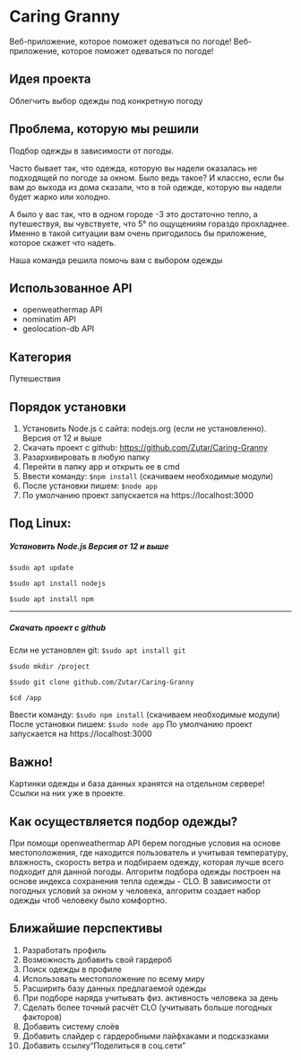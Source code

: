 # Caring Granny
  Веб-приложение, которое поможет одеваться по погоде! Веб-приложение, которое поможет одеваться по погоде!

## Идея проекта
Облегчить выбор одежды под конкретную погоду

## Проблема, которую мы решили
Подбор одежды в зависимости от погоды.

Часто бывает так, что одежда, которую вы надели оказалась не подходящей по погоде за окном. Было ведь такое? И классно, если бы вам до выхода из дома сказали, что в той одежде, которую вы надели будет жарко или холодно.

А было у вас так, что в одном городе -3 это достаточно тепло, а путешествуя, вы чувствуете, что 5° по ощущениям гораздо прохладнее. Именно в такой ситуации вам очень пригодилось бы приложение, которое скажет что надеть.

Наша команда решила помочь вам с выбором одежды

## Использованное API
- openweathermap API
- nominatim API
-  geolocation-db API

## Категория
Путешествия

## Порядок установки
1. Установить Node.js с сайта: nodejs.org (если не установленно). Версия от 12 и выше
2. Скачать проект с github:  https://github.com/Zutar/Caring-Granny
3. Разархивировать в любую папку
4. Перейти в папку app и открыть ее в cmd
5. Ввести команду: `$npm install` (скачиваем необходимые модули)
6. После установки пишем: `$node app`
7. По умолчанию проект запускается на https://localhost:3000

## Под Linux:
##### Установить Node.js Версия от 12 и выше

`$sudo apt update`

`$sudo apt install nodejs`

`$sudo apt install npm`

------------

##### Скачать проект с github
Если не установлен git: `$sudo apt install git`

`$sudo mkdir /project`

`$sudo git clone github.com/Zutar/Caring-Granny`

`$cd /app`

Ввести команду: `$sudo npm install` (скачиваем необходимые модули)
После установки пишем: `$sudo node app`
По умолчанию проект запускается на https://localhost:3000

## Важно!
Картинки одежды и база данных хранятся на отдельном сервере!
Ссылки на них уже в проекте.


## Как осуществляется подбор одежды?
При помощи openweathermap API берем погодные условия на основе местоположения, где находится пользователь и учитывая температуру, влажность, скорость ветра и подбираем одежду, которая лучше всего подходит для данной погоды. 
Алгоритм подбора одежды построен на основе индекса сохранения тепла одежды - CLO. В зависимости от погодных условий за окном у человека, алгоритм создает набор одежды чтоб человеку было комфортно.

## Ближайшие перспективы
1. Разработать профиль
2. Возможность добавить свой гардероб
3. Поиск одежды в профиле
4. Использовать местоположение по всему миру
5. Расширить базу данных предлагаемой одежды
6. При подборе наряда учитывать физ. активность человека за день
7. Сделать более точный расчёт CLO (учитывать больше погодных факторов) 
8. Добавить систему слоёв
9. Добавить слайдер с гардеробными лайфхаками и подсказками
10. Добавить ссылку“Поделиться в соц.сети”
